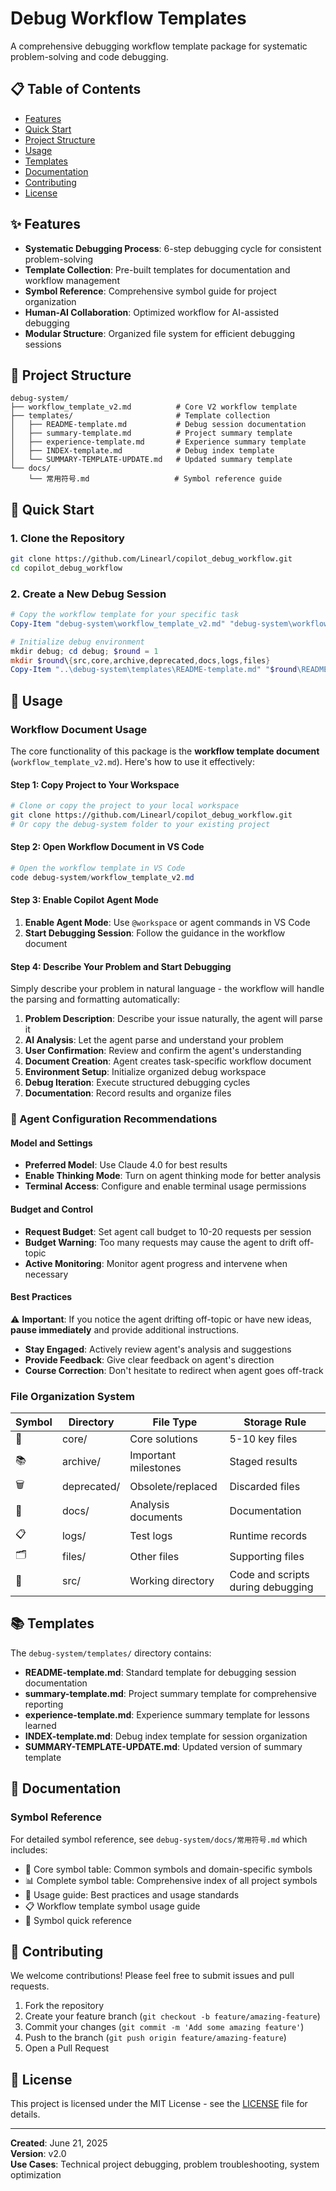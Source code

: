 # Debug Workflow Templates

A comprehensive debugging workflow template package for systematic problem-solving and code debugging.

## 📋 Table of Contents

- [Features](#-features) 
- [Quick Start](#-quick-start)
- [Project Structure](#-project-structure)
- [Usage](#-usage)
- [Templates](#-templates)
- [Documentation](#-documentation)
- [Contributing](#-contributing)
- [License](#-license)

## ✨ Features

- **Systematic Debugging Process**: 6-step debugging cycle for consistent problem-solving
- **Template Collection**: Pre-built templates for documentation and workflow management
- **Symbol Reference**: Comprehensive symbol guide for project organization
- **Human-AI Collaboration**: Optimized workflow for AI-assisted debugging
- **Modular Structure**: Organized file system for efficient debugging sessions

## 📁 Project Structure

```
debug-system/
├── workflow_template_v2.md          # Core V2 workflow template
├── templates/                       # Template collection
│   ├── README-template.md           # Debug session documentation
│   ├── summary-template.md          # Project summary template
│   ├── experience-template.md       # Experience summary template
│   ├── INDEX-template.md            # Debug index template
│   └── SUMMARY-TEMPLATE-UPDATE.md   # Updated summary template
└── docs/
    └── 常用符号.md                   # Symbol reference guide
```

## 🚀 Quick Start

### 1. Clone the Repository

```bash
git clone https://github.com/Linearl/copilot_debug_workflow.git
cd copilot_debug_workflow
```

### 2. Create a New Debug Session

```powershell
# Copy the workflow template for your specific task
Copy-Item "debug-system\workflow_template_v2.md" "debug-system\workflow_[task-name]_v2.md"

# Initialize debug environment
mkdir debug; cd debug; $round = 1
mkdir $round\{src,core,archive,deprecated,docs,logs,files}
Copy-Item "..\debug-system\templates\README-template.md" "$round\README.md"
```

## 🔄 Usage

### Workflow Document Usage

The core functionality of this package is the **workflow template document** (`workflow_template_v2.md`). Here's how to use it effectively:

#### Step 1: Copy Project to Your Workspace

```bash
# Clone or copy the project to your local workspace
git clone https://github.com/Linearl/copilot_debug_workflow.git
# Or copy the debug-system folder to your existing project
```

#### Step 2: Open Workflow Document in VS Code

```powershell
# Open the workflow template in VS Code
code debug-system/workflow_template_v2.md
```

#### Step 3: Enable Copilot Agent Mode

1. **Enable Agent Mode**: Use `@workspace` or agent commands in VS Code
2. **Start Debugging Session**: Follow the guidance in the workflow document

#### Step 4: Describe Your Problem and Start Debugging

Simply describe your problem in natural language - the workflow will handle the parsing and formatting automatically:

1. **Problem Description**: Describe your issue naturally, the agent will parse it
2. **AI Analysis**: Let the agent parse and understand your problem
3. **User Confirmation**: Review and confirm the agent's understanding
4. **Document Creation**: Agent creates task-specific workflow document
5. **Environment Setup**: Initialize organized debug workspace
6. **Debug Iteration**: Execute structured debugging cycles
7. **Documentation**: Record results and organize files

### 🤖 Agent Configuration Recommendations

#### Model and Settings

- **Preferred Model**: Use Claude 4.0 for best results
- **Enable Thinking Mode**: Turn on agent thinking mode for better analysis
- **Terminal Access**: Configure and enable terminal usage permissions

#### Budget and Control

- **Request Budget**: Set agent call budget to 10-20 requests per session
- **Budget Warning**: Too many requests may cause the agent to drift off-topic
- **Active Monitoring**: Monitor agent progress and intervene when necessary

#### Best Practices

⚠️ **Important**: If you notice the agent drifting off-topic or have new ideas, **pause immediately** and provide additional instructions.

- **Stay Engaged**: Actively review agent's analysis and suggestions
- **Provide Feedback**: Give clear feedback on agent's direction
- **Course Correction**: Don't hesitate to redirect when agent goes off-track

### File Organization System

| Symbol | Directory | File Type | Storage Rule |
|--------|-----------|-----------|--------------|
| 🔴 | core/ | Core solutions | 5-10 key files |
| 📚 | archive/ | Important milestones | Staged results |
| 🗑️ | deprecated/ | Obsolete/replaced | Discarded files |
| 📝 | docs/ | Analysis documents | Documentation |
| 📋 | logs/ | Test logs | Runtime records |
| 🗂️ | files/ | Other files | Supporting files |
| 🐍 | src/ | Working directory | Code and scripts during debugging |

## 📚 Templates

The `debug-system/templates/` directory contains:

- **README-template.md**: Standard template for debugging session documentation
- **summary-template.md**: Project summary template for comprehensive reporting
- **experience-template.md**: Experience summary template for lessons learned
- **INDEX-template.md**: Debug index template for session organization
- **SUMMARY-TEMPLATE-UPDATE.md**: Updated version of summary template

## 📖 Documentation

### Symbol Reference

For detailed symbol reference, see `debug-system/docs/常用符号.md` which includes:

- 🎯 Core symbol table: Common symbols and domain-specific symbols
- 📊 Complete symbol table: Comprehensive index of all project symbols
- 🎨 Usage guide: Best practices and usage standards
- 📋 Workflow template symbol usage guide
- 📑 Symbol quick reference

## 🤝 Contributing

We welcome contributions! Please feel free to submit issues and pull requests.

1. Fork the repository
2. Create your feature branch (`git checkout -b feature/amazing-feature`)
3. Commit your changes (`git commit -m 'Add some amazing feature'`)
4. Push to the branch (`git push origin feature/amazing-feature`)
5. Open a Pull Request

## 📄 License

This project is licensed under the MIT License - see the [LICENSE](LICENSE) file for details.

---

**Created**: June 21, 2025  
**Version**: v2.0  
**Use Cases**: Technical project debugging, problem troubleshooting, system optimization
